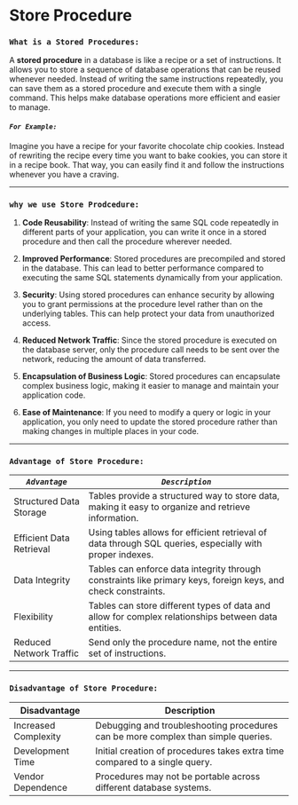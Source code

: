 # Store Procedure

### `What is a Stored Procedures:`

A **stored procedure** in a database is like a recipe or a set of instructions. It allows you to store a sequence of database operations that can be reused whenever needed. Instead of writing the same instructions repeatedly, you can save them as a stored procedure and execute them with a single command. This helps make database operations more efficient and easier to manage.

#### **_`For Example:`_**

Imagine you have a recipe for your favorite chocolate chip cookies. Instead of rewriting the recipe every time you want to bake cookies, you can store it in a recipe book. That way, you can easily find it and follow the instructions whenever you have a craving.

---

### `why we use Store Prodcedure:`

1. **Code Reusability**: Instead of writing the same SQL code repeatedly in different parts of your application, you can write it once in a stored procedure and then call the procedure wherever needed.

2. **Improved Performance**: Stored procedures are precompiled and stored in the database. This can lead to better performance compared to executing the same SQL statements dynamically from your application.

3. **Security**: Using stored procedures can enhance security by allowing you to grant permissions at the procedure level rather than on the underlying tables. This can help protect your data from unauthorized access.

4. **Reduced Network Traffic**: Since the stored procedure is executed on the database server, only the procedure call needs to be sent over the network, reducing the amount of data transferred.

5. **Encapsulation of Business Logic**: Stored procedures can encapsulate complex business logic, making it easier to manage and maintain your application code.

6. **Ease of Maintenance**: If you need to modify a query or logic in your application, you only need to update the stored procedure rather than making changes in multiple places in your code.

---

### `Advantage of Store Procedure:`

| **_`Advantage`_**        | **_`Description`_**                                                                                           |
| ------------------------ | ------------------------------------------------------------------------------------------------------------- |
| Structured Data Storage  | Tables provide a structured way to store data, making it easy to organize and retrieve information.           |
| Efficient Data Retrieval | Using tables allows for efficient retrieval of data through SQL queries, especially with proper indexes.      |
| Data Integrity           | Tables can enforce data integrity through constraints like primary keys, foreign keys, and check constraints. |
| Flexibility              | Tables can store different types of data and allow for complex relationships between data entities.           |
| Reduced Network Traffic  | Send only the procedure name, not the entire set of instructions.                                             |

---

### `Disadvantage of Store Procedure:`

| **Disadvantage**     | **Description**                                                                   |
| -------------------- | --------------------------------------------------------------------------------- |
| Increased Complexity | Debugging and troubleshooting procedures can be more complex than simple queries. |
| Development Time     | Initial creation of procedures takes extra time compared to a single query.       |
| Vendor Dependence    | Procedures may not be portable across different database systems.                 |

